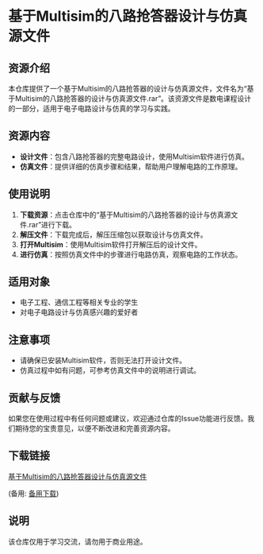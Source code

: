 # 基于Multisim的八路抢答器设计与仿真源文件

## 资源介绍

本仓库提供了一个基于Multisim的八路抢答器的设计与仿真源文件，文件名为“基于Multisim的八路抢答器的设计与仿真源文件.rar”。该资源文件是数电课程设计的一部分，适用于电子电路设计与仿真的学习与实践。

## 资源内容

- **设计文件**：包含八路抢答器的完整电路设计，使用Multisim软件进行仿真。
- **仿真文件**：提供详细的仿真步骤和结果，帮助用户理解电路的工作原理。

## 使用说明

1. **下载资源**：点击仓库中的“基于Multisim的八路抢答器的设计与仿真源文件.rar”进行下载。
2. **解压文件**：下载完成后，解压压缩包以获取设计与仿真文件。
3. **打开Multisim**：使用Multisim软件打开解压后的设计文件。
4. **进行仿真**：按照仿真文件中的步骤进行电路仿真，观察电路的工作状态。

## 适用对象

- 电子工程、通信工程等相关专业的学生
- 对电子电路设计与仿真感兴趣的爱好者

## 注意事项

- 请确保已安装Multisim软件，否则无法打开设计文件。
- 仿真过程中如有问题，可参考仿真文件中的说明进行调试。

## 贡献与反馈

如果您在使用过程中有任何问题或建议，欢迎通过仓库的Issue功能进行反馈。我们期待您的宝贵意见，以便不断改进和完善资源内容。

## 下载链接
[基于Multisim的八路抢答器设计与仿真源文件](https://pan.quark.cn/s/a036b66e70a2) 

(备用: [备用下载](https://pan.baidu.com/s/1ZrZBL4yyFD5NsoU6VcYvJw?pwd=1234))

## 说明

该仓库仅用于学习交流，请勿用于商业用途。
